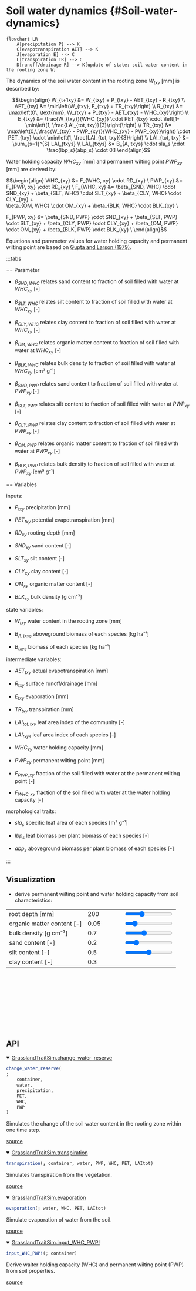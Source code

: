 


# Soil water dynamics {#Soil-water-dynamics}
<script setup>
    import { onMounted } from 'vue';
    import { WHCPWPPlot } from './plots.js';
    onMounted(() => { WHCPWPPlot(); });
</script>


```mermaid
flowchart LR
    A[precipitation P] --> K
    C[evapotranspiration AET] --> K
    J[evaporation E] --> C
    L[transpiration TR] --> C
    D[runoff/drainage R] --> K[update of state: soil water content in the rooting zone W]
```


The dynamics of the soil water content in the rooting zone $W_{txy}$ [mm] is described by:

$$\begin{align}
W_{t+1xy} &= W_{txy} + P_{txy} - AET_{txy} - R_{txy} \\
AET_{txy} &= \min\left(W_{txy}, E_{txy} + TR_{txy}\right) \\
R_{txy} &= \max\left(0\, \text{mm}, W_{txy} + P_{txy} - AET_{txy} - WHC_{xy}\right) \\
E_{txy} &= \frac{W_{txy}}{WHC_{xy}} \cdot PET_{txy} \cdot \left[1-\min\left(1, \frac{LAI_{tot, txy}}{3}\right)\right] \\
TR_{txy} &= 
    \max\left(0,\,\frac{W_{txy} - PWP_{xy}}{WHC_{xy} - PWP_{xy}}\right) \cdot 
    PET_{txy} \cdot
    \min\left(1, \frac{LAI_{tot, txy}}{3}\right)  \\
LAI_{tot, txy} &= \sum_{s=1}^{S} LAI_{txys} \\
LAI_{txys} &= B_{A, txys} \cdot sla_s \cdot \frac{lbp_s}{abp_s} \cdot 0.1
\end{align}$$

Water holding capacity $WHC_{xy}$ [mm] and permanent wilting point $PWP_{xy}$ [mm] are derived by:

$$\begin{align}
WHC_{xy} &= F_{WHC, xy} \cdot RD_{xy} \\
PWP_{xy} &= F_{PWP, xy} \cdot RD_{xy} \\
F_{WHC, xy} &= \beta_{SND, WHC} \cdot SND_{xy} + 
                    \beta_{SLT, WHC} \cdot SLT_{xy} + 
                    \beta_{CLY, WHC} \cdot CLY_{xy} +  
                    \beta_{OM, WHC} \cdot OM_{xy} +
                    \beta_{BLK, WHC} \cdot BLK_{xy} \\

F_{PWP, xy} &= \beta_{SND, PWP} \cdot SND_{xy} + 
                    \beta_{SLT, PWP} \cdot SLT_{xy} + 
                    \beta_{CLY, PWP} \cdot CLY_{xy} + 
                    \beta_{OM, PWP} \cdot OM_{xy} +
                    \beta_{BLK, PWP} \cdot BLK_{xy} \\
\end{align}$$

Equations and parameter values for water holding capacity and permanent wilting point are based on [Gupta and Larson (1979)](/references#Gupta1979).

:::tabs

== Parameter
- $\beta_{SND, WHC}$ relates sand content to fraction of soil filled with water at $WHC_{xy}$ [-]
  
- $\beta_{SLT, WHC}$ relates silt content to fraction of soil filled with water at $WHC_{xy}$ [-]
  
- $\beta_{CLY, WHC}$ relates clay content to fraction of soil filled with water at $WHC_{xy}$ [-]
  
- $\beta_{OM, WHC}$ relates organic matter content to fraction of soil filled with water at $WHC_{xy}$ [-]
  
- $\beta_{BLK, WHC}$ relates bulk density to fraction of soil filled with water at $WHC_{xy}$ [cm³ g⁻¹]
  
- $\beta_{SND, PWP}$ relates sand content to fraction of soil filled with water at $PWP_{xy}$ [-]
  
- $\beta_{SLT, PWP}$ relates silt content to fraction of soil filled with water at $PWP_{xy}$ [-]
  
- $\beta_{CLY, PWP}$ relates clay content to fraction of soil filled with water at $PWP_{xy}$ [-]
  
- $\beta_{OM, PWP}$ relates organic matter content to fraction of soil filled with water at $PWP_{xy}$ [-]
  
- $\beta_{BLK, PWP}$ relates bulk density to fraction of soil filled with water at $PWP_{xy}$ [cm³ g⁻¹]
  

== Variables

inputs:
- $P_{txy}$ precipitation [mm]
  
- $PET_{txy}$ potential evapotranspiration [mm]
  
- $RD_{xy}$ rooting depth [mm]
  
- $SND_{xy}$ sand content [-]
  
- $SLT_{xy}$ silt content [-]
  
- $CLY_{xy}$ clay content [-]
  
- $OM_{xy}$ organic matter content [-]
  
- $BLK_{xy}$ bulk density [g cm⁻³]
  

state variables:
- $W_{txy}$ water content in the rooting zone [mm]
  
- $B_{A, txys}$ aboveground biomass of each species [kg ha⁻¹]
  
- $B_{txys}$ biomass of each species [kg ha⁻¹]
  

intermediate variables:
- $AET_{txy}$ actual evapotranspiration [mm]
  
- $R_{txy}$ surface runoff/drainage [mm]
  
- $E_{txy}$ evaporation [mm]
  
- $TR_{txy}$ transpiration [mm]
  
- $LAI_{tot, txy}$ leaf area index of the community [-]
  
- $LAI_{txys}$ leaf area index of each species [-]
  
- $WHC_{xy}$ water holding capacity [mm] 
  
- $PWP_{xy}$ permanent wilting point [mm]
  
- $F_{PWP, xy}$ fraction of the soil filled with water at the permanent wilting point [-]
  
- $F_{WHC, xy}$ fraction of the soil filled with water at the water holding capacity [-]
  

morphological traits:
- $sla_s$ specific leaf area of each species [m² g⁻¹]
  
- $lbp_s$ leaf biomass per plant biomass of each species [-]
  
- $abp_s$ aboveground biomass per plant biomass of each species [-]
  

:::

## Visualization
- derive permanent wilting point and water holding capacity from soil characteristics:
  
<table>
    <colgroup>
        <col>
        <col width="100px">
        <col>
    </colgroup>
    <tbody>
    <tr>
        <td>root depth [mm]</td>
        <td><span id="rootdepth-value">200</span></td>
        <td><input type="range" id="rootdepth" min="50" max="500" step="1" value="200" class="input_whc_pwp_graph"></td>
    </tr>
    <tr>
        <td>organic matter content [-]</td>
        <td><span id="organic-value">0.05</span></td>
        <td><input type="range" id="organic" min="0.0" max="0.3" step="0.01" value="0.05" class="input_whc_pwp_graph"></td>
    </tr>
    <tr>
        <td>bulk density [g cm⁻³]</td>
        <td><span id="bulk-value">0.7</span></td>
        <td><input type="range" id="bulk" min="0.2" max="1.5" step="0.01" value="0.7" class="input_whc_pwp_graph"></td>
    </tr>
    <tr>
        <td>sand content [-]</td>
        <td><span id="sand-value">0.2</span></td>
        <td><input type="range" id="sand" min="0" max="1" step="0.01" value="0.2" class="input_whc_pwp_graph"></td>
    </tr>
    <tr>
        <td>silt content [-]</td>
        <td><span id="silt-value">0.5</span></td>
        <td><input type="range" id="silt" min="0" max="1" step="0.01" value="0.5" class="input_whc_pwp_graph"></td>
    </tr>
    <tr>
        <td>clay content [-]</td>
        <td><span id="clay-value">0.3</span></td>
        <td></td>
    </tr>
    </tbody>
</table>
<svg id="whc_pwp_graph"></svg>


## API
<details class='jldocstring custom-block' open>
<summary><a id='GrasslandTraitSim.change_water_reserve' href='#GrasslandTraitSim.change_water_reserve'><span class="jlbinding">GrasslandTraitSim.change_water_reserve</span></a> <Badge type="info" class="jlObjectType jlFunction" text="Function" /></summary>



```julia
change_water_reserve(
;
    container,
    water,
    precipitation,
    PET,
    WHC,
    PWP
)

```


Simulates the change of the soil water content in the rooting zone within one time step.


[source](https://github.com/FelixNoessler/GrasslandTraitSim.jl/blob/083386dc75748e31525cf4ea66f74778601f0f0c/src/5_water/water.jl#L1)

</details>

<details class='jldocstring custom-block' open>
<summary><a id='GrasslandTraitSim.transpiration' href='#GrasslandTraitSim.transpiration'><span class="jlbinding">GrasslandTraitSim.transpiration</span></a> <Badge type="info" class="jlObjectType jlFunction" text="Function" /></summary>



```julia
transpiration(; container, water, PWP, WHC, PET, LAItot)

```


Simulates transpiration from the vegetation.


[source](https://github.com/FelixNoessler/GrasslandTraitSim.jl/blob/083386dc75748e31525cf4ea66f74778601f0f0c/src/5_water/water.jl#L23)

</details>

<details class='jldocstring custom-block' open>
<summary><a id='GrasslandTraitSim.evaporation' href='#GrasslandTraitSim.evaporation'><span class="jlbinding">GrasslandTraitSim.evaporation</span></a> <Badge type="info" class="jlObjectType jlFunction" text="Function" /></summary>



```julia
evaporation(; water, WHC, PET, LAItot)

```


Simulate evaporation of water from the soil.


[source](https://github.com/FelixNoessler/GrasslandTraitSim.jl/blob/083386dc75748e31525cf4ea66f74778601f0f0c/src/5_water/water.jl#L33)

</details>

<details class='jldocstring custom-block' open>
<summary><a id='GrasslandTraitSim.input_WHC_PWP!' href='#GrasslandTraitSim.input_WHC_PWP!'><span class="jlbinding">GrasslandTraitSim.input_WHC_PWP!</span></a> <Badge type="info" class="jlObjectType jlFunction" text="Function" /></summary>



```julia
input_WHC_PWP!(; container)

```


Derive walter holding capacity (WHC) and permanent wilting point (PWP) from soil properties.


[source](https://github.com/FelixNoessler/GrasslandTraitSim.jl/blob/083386dc75748e31525cf4ea66f74778601f0f0c/src/5_water/water.jl#L40)

</details>

